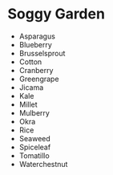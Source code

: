 # Soggy Garden

- Asparagus
- Blueberry
- Brusselsprout
- Cotton
- Cranberry
- Greengrape
- Jicama
- Kale
- Millet
- Mulberry
- Okra
- Rice
- Seaweed
- Spiceleaf
- Tomatillo
- Waterchestnut
